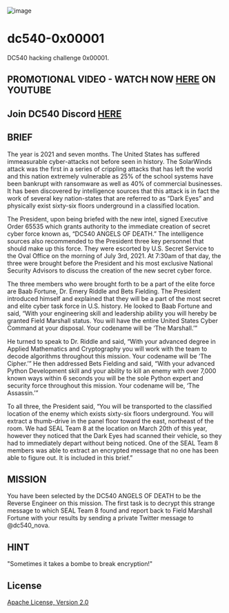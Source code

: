 ![image](https://github.com/mytechnotalent/dc540-0x00001/blob/main/DC540%20Angels%20Of%20Death.png?raw=true)

# dc540-0x00001
DC540 hacking challenge 0x00001.

## PROMOTIONAL VIDEO - WATCH NOW [HERE](https://youtu.be/YJAa4o7WXkE) ON YOUTUBE

## Join DC540 Discord [HERE](https://discord.gg/SqPVb6PS)

## BRIEF
The year is 2021 and seven months. The United States has suffered immeasurable cyber-attacks not before seen in history. The SolarWinds attack was the first in a series of crippling attacks that has left the world and this nation extremely vulnerable as 25% of the school systems have been bankrupt with ransomware as well as 40% of commercial businesses. It has been discovered by intelligence sources that this attack is in fact the work of several key nation-states that are referred to as “Dark Eyes” and physically exist sixty-six floors underground in a classified location. 

The President, upon being briefed with the new intel, signed Executive Order 65535 which grants authority to the immediate creation of secret cyber force known as, “DC540 ANGELS OF DEATH.” The intelligence sources also recommended to the President three key personnel that should make up this force. They were escorted by U.S. Secret Service to the Oval Office on the morning of July 3rd, 2021. At 7:30am of that day, the three were brought before the President and his most exclusive National Security Advisors to discuss the creation of the new secret cyber force. 

The three members who were brought forth to be a part of the elite force are Baab Fortune, Dr. Emery Riddle and Bets Fielding. The President introduced himself and explained that they will be a part of the most secret and elite cyber task force in U.S. history. He looked to Baab Fortune and said, “With your engineering skill and leadership ability you will hereby be granted Field Marshall status. You will have the entire United States Cyber Command at your disposal. Your codename will be ‘The Marshall.’” 

He turned to speak to Dr. Riddle and said, “With your advanced degree in Applied Mathematics and Cryptography you will work with the team to decode algorithms throughout this mission. Your codename will be ‘The Cipher.’” He then addressed Bets Fielding and said, “With your advanced Python Development skill and your ability to kill an enemy with over 7,000 known ways within 6 seconds you will be the sole Python expert and security force throughout this mission. Your codename will be, ‘The Assassin.’” 

To all three, the President said, “You will be transported to the classified location of the enemy which exists sixty-six floors underground. You will extract a thumb-drive in the panel floor toward the east, northeast of the room. We had SEAL Team 8 at the location on March 20th of this year, however they noticed that the Dark Eyes had scanned their vehicle, so they had to immediately depart without being noticed. One of the SEAL Team 8 members was able to extract an encrypted message that no one has been able to figure out. It is included in this brief.”

## MISSION
You have been selected by the DC540 ANGELS OF DEATH to be the Reverse Engineer on this mission.  The first task is to decrypt this strange message to which SEAL Team 8 found and report back to Field Marshall Fortune with your results by sending a private Twitter message to @dc540_nova.

## HINT
"Sometimes it takes a bombe to break encryption!"

## License
[Apache License, Version 2.0](https://www.apache.org/licenses/LICENSE-2.0)
